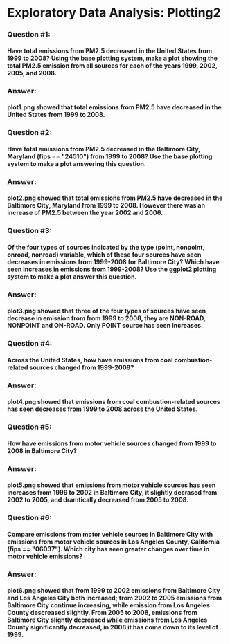 # Exploratory Data Analysis: Plotting2

### Question #1: 
#### Have total emissions from PM2.5 decreased in the United States from 1999 to 2008? Using the base plotting system, make a plot showing the total PM2.5 emission from all sources for each of the years 1999, 2002, 2005, and 2008.
### Answer: 
#### plot1.png showed that total emissions from PM2.5 have decreased in the United States from 1999 to 2008.

### Question #2: 
#### Have total emissions from PM2.5 decreased in the Baltimore City, Maryland (fips == "24510") from 1999 to 2008? Use the base plotting system to make a plot answering this question.
### Answer: 
#### plot2.png showed that total emissions from PM2.5 have decreased in the Baltimore City, Maryland from 1999 to 2008. However there was an increase of PM2.5 between the year 2002 and 2006.

### Question #3:
#### Of the four types of sources indicated by the type (point, nonpoint, onroad, nonroad) variable, which of these four sources have seen decreases in emissions from 1999-2008 for Baltimore City? Which have seen increases in emissions from 1999-2008? Use the ggplot2 plotting system to make a plot answer this question.
### Answer: 
#### plot3.png showed that three of the four types of sources have seen decrease in emission from from 1999 to 2008, they are NON-ROAD, NONPOINT and ON-ROAD. Only POINT source has seen increases.

### Question #4:
#### Across the United States, how have emissions from coal combustion-related sources changed from 1999-2008?
### Answer: 
#### plot4.png showed that emissions from coal combustion-related sources has seen decreases from 1999 to 2008 across the United States.

### Question #5:
#### How have emissions from motor vehicle sources changed from 1999 to 2008 in Baltimore City? 
### Answer: 
#### plot5.png showed that emissions from motor vehicle sources has seen increases from 1999 to 2002 in Baltimore City, it slightly decrased from 2002 to 2005, and dramtically decreased from 2005 to 2008.

### Question #6:
#### Compare emissions from motor vehicle sources in Baltimore City with emissions from motor vehicle sources in Los Angeles County, California (fips == "06037"). Which city has seen greater changes over time in motor vehicle emissions?
### Answer: 
#### plot6.png showed that from 1999 to 2002 emissions from Baltimore City and Los Angeles City both increased; from 2002 to 2005 emissions from Baltimore City continue increasing, while emission from Los Angeles County descreased slightly. From 2005 to 2008, emissions from Baltimore City slightly decreased while emissions from Los Angeles County significantly decreased, in 2008 it has come down to its level of 1999.



